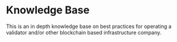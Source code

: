 # Knowledge Base

This is an in depth knowledge base on best practices for operating a validator and/or other blockchain based infrastructure company.
